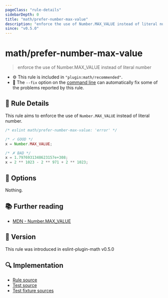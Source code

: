 ```yaml
---
pageClass: "rule-details"
sidebarDepth: 0
title: "math/prefer-number-max-value"
description: "enforce the use of Number.MAX_VALUE instead of literal number"
since: "v0.5.0"
---
```


# math/prefer-number-max-value

> enforce the use of Number.MAX_VALUE instead of literal number

- ⚙️ This rule is included in `"plugin:math/recommended"`.
- 🔧 The `--fix` option on the [command line](https://eslint.org/docs/user-guide/command-line-interface#fixing-problems) can automatically fix some of the problems reported by this rule.

## 📖 Rule Details

This rule aims to enforce the use of `Number.MAX_VALUE` instead of literal number.

<eslint-code-block fix>

<!-- eslint-skip -->

```js
/* eslint math/prefer-number-max-value: 'error' */

/* ✓ GOOD */
x = Number.MAX_VALUE;

/* ✗ BAD */
x = 1.7976931348623157e+308;
x = 2 ** 1023 - 2 ** 971 + 2 ** 1023;
```

</eslint-code-block>

## 🔧 Options

Nothing.

## 📚 Further reading

- [MDN - Number.MAX_VALUE](https://developer.mozilla.org/en-US/docs/Web/JavaScript/Reference/Global_Objects/Number/MAX_VALUE)

## 🚀 Version

This rule was introduced in eslint-plugin-math v0.5.0

## 🔍 Implementation

- [Rule source](https://github.com/ota-meshi/eslint-plugin-math/blob/main/src/rules/prefer-number-max-value.ts)
- [Test source](https://github.com/ota-meshi/eslint-plugin-math/blob/main/tests/src/rules/prefer-number-max-value.ts)
- [Test fixture sources](https://github.com/ota-meshi/eslint-plugin-math/tree/main/tests/fixtures/rules/prefer-number-max-value)
